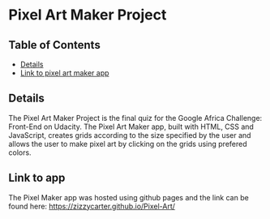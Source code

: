 # Pixel Art Maker Project

## Table of Contents

* [Details](#details)
* [Link to pixel art maker app](#link)

## Details

The Pixel Art Maker Project is the final quiz for the Google Africa Challenge: Front-End on Udacity. 
The Pixel Art Maker app, built with HTML, CSS and JavaScript, creates grids according to the size specified by the user and allows the user to make pixel art by clicking on the grids using prefered colors.

## Link to app

The Pixel Maker app was hosted using github pages and the link can be found here: https://zizzycarter.github.io/Pixel-Art/
